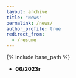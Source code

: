 ```yaml
---
layout: archive
title: "News"
permalink: /news/
author_profile: true
redirect_from:
  - /resume
---
```


{% include base_path %}

- **06/2023r** 
